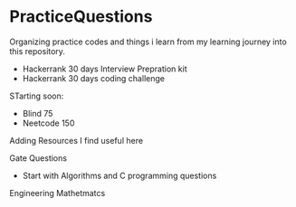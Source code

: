 # PracticeQuestions
Organizing practice codes and things i learn from my learning journey into this repository.

- Hackerrank 30 days Interview Prepration kit
- Hackerrank 30 days coding challenge

STarting soon:
- Blind 75
- Neetcode 150

Adding Resources I find useful here

Gate Questions
- Start with Algorithms and C programming questions

Engineering Mathetmatcs
